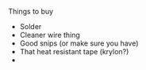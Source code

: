 
Things to buy
- Solder
- Cleaner wire thing
- Good snips (or make sure you have)
- That heat resistant tape (krylon?)
- 